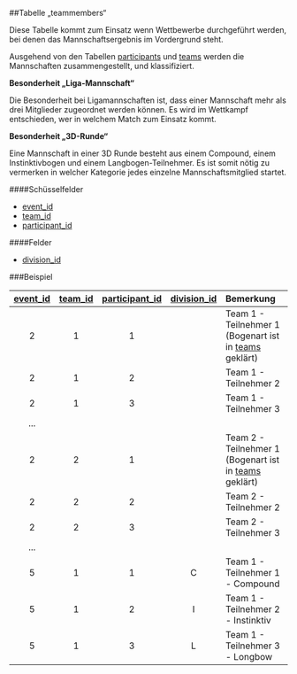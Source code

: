##Tabelle „teammembers“

Diese Tabelle kommt zum Einsatz wenn Wettbewerbe durchgeführt werden, bei denen das Mannschaftsergebnis im Vordergrund steht.

Ausgehend von den Tabellen [participants] und [teams] werden die Mannschaften zusammengestellt, und klassifiziert. 

**Besonderheit „Liga-Mannschaft“**

Die Besonderheit bei Ligamannschaften ist, dass einer Mannschaft mehr als drei Mitglieder zugeordnet werden können. Es wird im Wettkampf entschieden, wer in welchem Match zum Einsatz kommt. 

**Besonderheit „3D-Runde“**

Eine Mannschaft in einer 3D Runde besteht aus einem Compound, einem Instinktivbogen und einem Langbogen-Teilnehmer. Es ist somit nötig zu vermerken in welcher Kategorie jedes einzelne Mannschaftsmitglied startet.

####Schüsselfelder

* [event_id]
* [team_id]
* [participant_id]

####Felder

* [division_id]

###Beispiel 

[event_id]|[team_id]|[participant_id]|[division_id]|Bemerkung
:--------:|:-------:|:--------------:|:-----------:|:----
2|1|1|<null>|Team 1 - Teilnehmer 1 (Bogenart ist in [teams] geklärt)
2|1|2|<null>|Team 1 - Teilnehmer 2 
2|1|3|<null>|Team 1 - Teilnehmer 3
...|
2|2|1|<null>|Team 2 - Teilnehmer 1 (Bogenart ist in [teams] geklärt)
2|2|2|<null>|Team 2 - Teilnehmer 2 
2|2|3|<null>|Team 2 - Teilnehmer 3
...|
5|1|1|C|Team 1 - Teilnehmer 1 - Compound
5|1|2|I|Team 1 - Teilnehmer 2 - Instinktiv
5|1|3|L|Team 1 - Teilnehmer 3 - Longbow

[event_id]:kapitel_07_e.md
[division_id]:kapitel_07_d.md
[participant_id]:kapitel_07_p.md
[team_id]:kapitel_07_t.md

[participants]: kapitel_03_03.md
[teams]: kapitel_03_07.md

